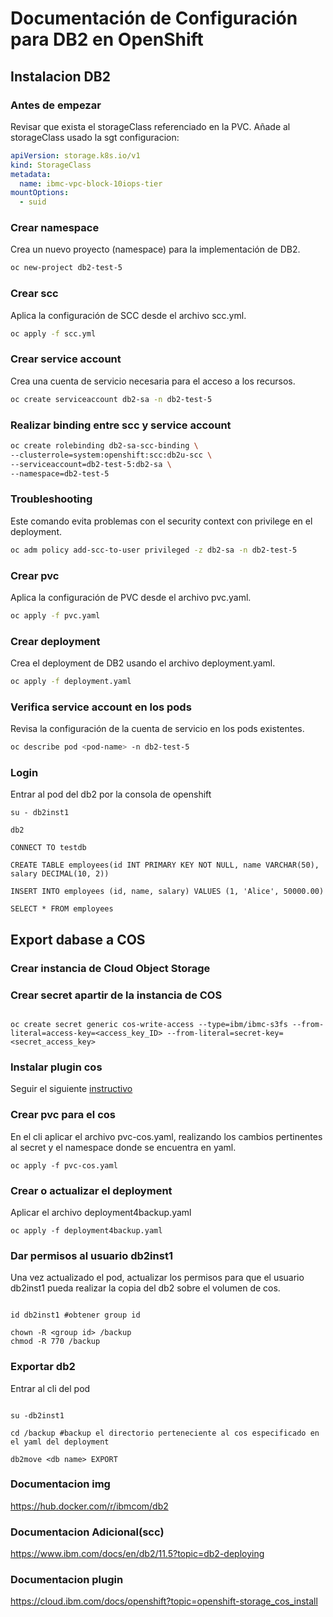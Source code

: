 # Documentación de Configuración para DB2 en OpenShift

## Instalacion DB2

### Antes de empezar

Revisar que exista el storageClass referenciado en la PVC.
Añade al storageClass usado la sgt configuracion:
```yaml
apiVersion: storage.k8s.io/v1
kind: StorageClass
metadata:
  name: ibmc-vpc-block-10iops-tier
mountOptions:
  - suid
```

### Crear namespace
Crea un nuevo proyecto (namespace) para la implementación de DB2.
```bash
oc new-project db2-test-5
```
### Crear scc
Aplica la configuración de SCC desde el archivo scc.yml.
```bash
oc apply -f scc.yml
```
### Crear service account
Crea una cuenta de servicio necesaria para el acceso a los recursos.
```bash
oc create serviceaccount db2-sa -n db2-test-5
```
### Realizar binding entre scc y service account
```bash
oc create rolebinding db2-sa-scc-binding \
--clusterrole=system:openshift:scc:db2u-scc \
--serviceaccount=db2-test-5:db2-sa \
--namespace=db2-test-5
```
### Troubleshooting
Este comando evita problemas con el security context con privilege en el deployment.
```bash
oc adm policy add-scc-to-user privileged -z db2-sa -n db2-test-5
```
###  Crear pvc
Aplica la configuración de PVC desde el archivo pvc.yaml.
```bash
oc apply -f pvc.yaml
```
### Crear deployment 
Crea el deployment de DB2 usando el archivo deployment.yaml.
```bash
oc apply -f deployment.yaml
```
### Verifica service account en los pods
Revisa la configuración de la cuenta de servicio en los pods existentes.
```bash
oc describe pod <pod-name> -n db2-test-5
```
### Login
Entrar al pod del db2 por la consola de openshift
```shell
su - db2inst1

db2
```
```db2
CONNECT TO testdb

CREATE TABLE employees(id INT PRIMARY KEY NOT NULL, name VARCHAR(50), salary DECIMAL(10, 2))

INSERT INTO employees (id, name, salary) VALUES (1, 'Alice', 50000.00)

SELECT * FROM employees

```

## Export dabase a COS

### Crear instancia de Cloud Object Storage

### Crear secret apartir de la instancia de COS

```shell

oc create secret generic cos-write-access --type=ibm/ibmc-s3fs --from-literal=access-key=<access_key_ID> --from-literal=secret-key=<secret_access_key>    

```

### Instalar plugin cos 

Seguir el siguiente [instructivo](https://cloud.ibm.com/docs/openshift?topic=openshift-storage_cos_install)

### Crear pvc para el cos

En el cli aplicar el archivo pvc-cos.yaml, realizando los cambios pertinentes al secret y el namespace donde se encuentra en yaml.

```shell
oc apply -f pvc-cos.yaml   
```
### Crear o actualizar el deployment

Aplicar el archivo deployment4backup.yaml

```shell
oc apply -f deployment4backup.yaml
```
### Dar permisos al usuario db2inst1

Una vez actualizado el pod, actualizar los permisos para que el usuario db2inst1 pueda realizar la copia del db2 sobre el volumen de cos.

```shell

id db2inst1 #obtener group id

chown -R <group id> /backup
chmod -R 770 /backup
```

### Exportar db2
Entrar al cli del pod

```shell

su -db2inst1

cd /backup #backup el directorio perteneciente al cos especificado en el yaml del deployment

db2move <db name> EXPORT

```

### Documentacion img

https://hub.docker.com/r/ibmcom/db2

### Documentacion Adicional(scc)

https://www.ibm.com/docs/en/db2/11.5?topic=db2-deploying

### Documentacion plugin

https://cloud.ibm.com/docs/openshift?topic=openshift-storage_cos_install
